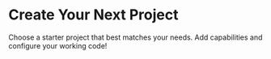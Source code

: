 # Create Your Next Project

Choose a starter project that best matches your needs. Add capabilities and configure your working code!
